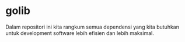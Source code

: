 # golib
Dalam repositori ini kita rangkum semua dependensi yang kita butuhkan untuk development software lebih efisien dan lebih maksimal.
